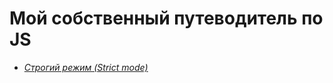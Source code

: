 # Мой собственный путеводитель по JS

- [*Строгий режим (Strict mode)*]('https://github.com/Aquariids/MyJS/blob/main/app/Programming/Basic%20js/use%20strict.md, 'Строгий режим в js')

